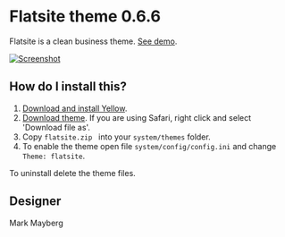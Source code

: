Flatsite theme 0.6.6
====================
Flatsite is a clean business theme. [See demo](https://developers.datenstrom.se/themes/flatsite-theme).

[![Screenshot](flatsite-theme.jpg?raw=true)](https://developers.datenstrom.se/themes/flatsite-theme)

How do I install this?
----------------------
1. [Download and install Yellow](https://github.com/datenstrom/yellow/).
2. [Download theme](https://github.com/datenstrom/yellow-themes/raw/master/zip/flatsite.zip). If you are using Safari, right click and select 'Download file as'.
3. Copy `flatsite.zip ` into your `system/themes` folder.
4. To enable the theme open file `system/config/config.ini` and change `Theme: flatsite`.

To uninstall delete the theme files.

Designer
--------
Mark Mayberg
